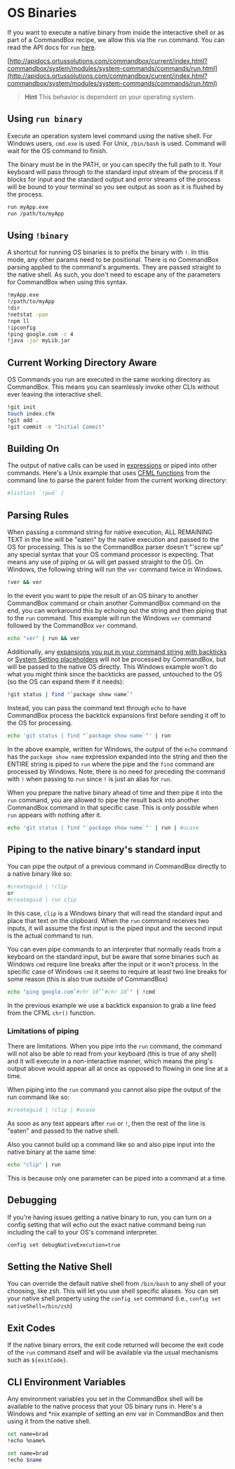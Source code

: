 # OS Binaries

If you want to execute a native binary from inside the interactive shell or as part of a CommandBox recipe, we allow this via the `run` command. You can read the API docs for `run` [here](http://apidocs.ortussolutions.com/commandbox/current/index.html?commandbox/system/modules/system-commands/commands/run.html).

[http://apidocs.ortussolutions.com/commandbox/current/index.html?commandbox/system/modules/system-commands/commands/run.html](http://apidocs.ortussolutions.com/commandbox/current/index.html?commandbox/system/modules/system-commands/commands/run.html)

> **Hint** This behavior is dependent on your operating system.

## Using `run binary`

Execute an operation system level command using the native shell. For Windows users, `cmd.exe` is used. For Unix, `/bin/bash` is used. Command will wait for the OS command to finish.

The binary must be in the PATH, or you can specify the full path to it. Your keyboard will pass through to the standard input stream of the process if it blocks for input and the standard output and error streams of the process will be bound to your terminal so you see output as soon as it is flushed by the process.

```bash
run myApp.exe
run /path/to/myApp
```

## Using `!binary`

A shortcut for running OS binaries is to prefix the binary with `!`. In this mode, any other params need to be positional. There is no CommandBox parsing applied to the command's arguments. They are passed straight to the native shell. As such, you don't need to escape any of the parameters for CommandBox when using this syntax.

```bash
!myApp.exe
!/path/to/myApp
!dir
!netstat -pan
!npm ll
!ipconfig
!ping google.com -c 4
!java -jar myLib.jar
```

## Current Working Directory Aware

OS Commands you run are executed in the same working directory as CommandBox. This means you can seamlessly invoke other CLIs without ever leaving the interactive shell.

```bash
!git init
touch index.cfm
!git add .
!git commit -m "Initial Commit"
```

## Building On

The output of native calls can be used in [expressions](../parameters/expressions.md) or piped into other commands. Here's a Unix example that uses [CFML functions](cfml-functions.md) from the command line to parse the parent folder from the current working directory:

```bash
#listlast `!pwd` /
```

## Parsing Rules

When passing a command string for native execution, ALL REMAINING TEXT in the line will be "eaten" by the native execution and passed to the OS for processing. This is so the CommandBox parser doesn't "'screw up" any special syntax that your OS command processor is expecting. That means any use of piping or `&&` will get passed straight to the OS. On Windows, the following string will run the `ver` command twice in Windows.

```bash
!ver && ver
```

In the event you want to pipe the result of an OS binary to another CommandBox command or chain another CommandBox command on the end, you can workaround this by echoing out the string and then piping that to the `run` command. This example will run the Windows `ver` command followed by the CommandBox `ver` command.

```bash
echo "ver" | run && ver
```

Additionally, any [expansions you put in your command string with backticks](../parameters/expressions.md) or [System Setting placeholders](../system-settings.md#using-system-settings-from-the-cli) will not be processed by CommandBox, but will be passed to the native OS directly. This Windows example won't do what you might think since the backticks are passed, untouched to the OS (so the OS can expand them if it needs):

```bash
!git status | find "`package show name`"
```

Instead, you can pass the command text through `echo` to have CommandBox process the backtick expansions first before sending it off to the OS for processing.

```bash
echo 'git status | find "`package show name`"' | run
```

In the above example, written for Windows, the output of the `echo` command has the `package show name` expression expanded into the string and then the ENTIRE string is piped to `run` where the pipe and the `find` command are processed by Windows. Note, there is no need for preceding the command with `!` when passing to `run` since `!` is just an alias for `run`.

When you prepare the native binary ahead of time and then pipe it into the `run` command, you are allowed to pipe the result back into another CommandBox command in that specific case. This is only possible when `run` appears with nothing after it.

```bash
echo 'git status | find "`package show name`"' | run | #ucase
```

## Piping to the native binary's standard input

You can pipe the output of a previous command in CommandBox directly to a native binary like so:

```bash
#createguid | !clip
or
#createguid | run clip
```

In this case, `clip` is a Windows binary that will read the standard input and place that text on the clipboard. When the `run` command receives two inputs, it will assume the first input is the piped input and the second input is the actual command to run.

You can even pipe commands to an interpreter that normally reads from a keyboard on the standard input, but be aware that some binaries such as Windows `cmd` require line breaks after the input or it won't process. In the specific case of Windows `cmd` it seems to require at least two line breaks for some reason (this is also true outside of CommandBox)

```bash
echo "ping google.com`#chr 10``#chr 10`" | !cmd
```

In the previous example we use a backtick expansion to grab a line feed from the CFML `chr()` function.

### Limitations of piping

There are limitations. When you pipe into the `run` command, the command will not also be able to read from your keyboard (this is true of any shell) and it will execute in a non-interactive manner, which means the ping's output above would appear all at once as opposed to flowing in one line at a time.

When piping into the `run` command you cannot also pipe the output of the run command like so:

```bash
#createguid | !clip | #ucase
```

As soon as any text appears after `run` or `!`, then the rest of the line is "eaten" and passed to the native shell.

Also you cannot build up a command like so and also pipe input into the native binary at the same time:

```bash
echo "clip" | run
```

This is because only one parameter can be piped into a command at a time.

## Debugging

If you're having issues getting a native binary to run, you can turn on a config setting that will echo out the exact native command being run including the call to your OS's command interpreter.

```bash
config set debugNativeExecution=true
```

## Setting the Native Shell

You can override the default native shell from `/bin/bash` to any shell of your choosing, like zsh. This will let you use shell specific aliases. You can set your native shell property using the `config set` command (i.e., `config set nativeShell=/bin/zsh`)

## Exit Codes

If the native binary errors, the exit code returned will become the exit code of the `run` command itself and will be available via the usual mechanisms such as `${exitCode}`.

## CLI Environment Variables

Any environment variables you set in the CommandBox shell will be available to the native process that your OS binary runs in. Here's a Windows and \*nix example of setting an env var in CommandBox and then using it from the native shell.

```bash
set name=brad
!echo %name%
```

```bash
set name=brad
!echo $name
```
